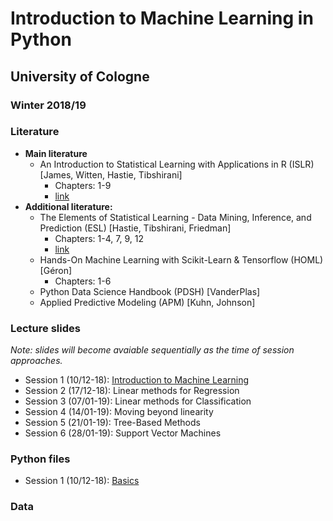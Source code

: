 # Introduction to Machine Learning in Python 
## University of Cologne
### Winter 2018/19


### Literature
- **Main literature**
  - An Introduction to Statistical Learning with Applications in R (ISLR) [James, Witten, Hastie, Tibshirani]
    - Chapters: 1-9
    - [link](https://www-bcf.usc.edu/~gareth/ISL/)
- **Additional literature:**
  - The Elements of Statistical Learning - Data Mining, Inference, and Prediction (ESL) [Hastie, Tibshirani, Friedman]
    - Chapters: 1-4, 7, 9, 12
    - [link](https://web.stanford.edu/~hastie/ElemStatLearn/)
  - Hands-On Machine Learning with Scikit-Learn & Tensorflow (HOML) [Géron]
    - Chapters: 1-6
  - Python Data Science Handbook (PDSH) [VanderPlas]
  - Applied Predictive Modeling (APM) [Kuhn, Johnson]
  
### Lecture slides
_Note: slides will become avaiable sequentially as the time of session approaches._
- Session 1 (10/12-18): [Introduction to Machine Learning](url)
- Session 2 (17/12-18): Linear methods for Regression
- Session 3 (07/01-19): Linear methods for Classification
- Session 4 (14/01-19): Moving beyond linearity
- Session 5 (21/01-19): Tree-Based Methods
- Session 6 (28/01-19): Support Vector Machines

### Python files
- Session 1 (10/12-18): [Basics](url)

### Data


